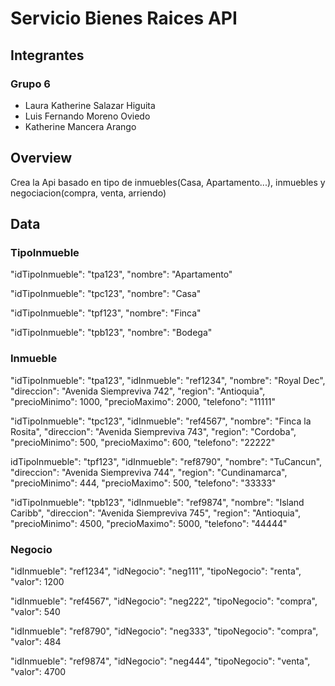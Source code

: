 # Servicio Bienes Raices API

## Integrantes
### Grupo 6
- Laura Katherine Salazar Higuita
- Luis Fernando Moreno Oviedo
- Katherine Mancera Arango 

## Overview  
Crea la Api basado en tipo de inmuebles(Casa, Apartamento...), inmuebles y negociacion(compra, venta, arriendo)

## Data
### TipoInmueble
"idTipoInmueble": "tpa123",
"nombre": "Apartamento"
  
"idTipoInmueble": "tpc123",
"nombre": "Casa"
  
"idTipoInmueble": "tpf123",
"nombre": "Finca"
  
"idTipoInmueble": "tpb123",
"nombre": "Bodega"
	
### Inmueble
"idTipoInmueble": "tpa123",
"idInmueble": "ref1234",
"nombre": "Royal Dec",
"direccion": "Avenida Siempreviva 742",
"region": "Antioquia",
"precioMinimo": 1000,
"precioMaximo": 2000,
"telefono": "11111"
		
"idTipoInmueble": "tpc123",
"idInmueble": "ref4567",
"nombre": "Finca la Rosita",
"direccion": "Avenida Siempreviva 743",
"region": "Cordoba",
"precioMinimo": 500,
"precioMaximo": 600,
"telefono": "22222"		

idTipoInmueble": "tpf123",
"idInmueble": "ref8790",
"nombre": "TuCancun",
"direccion": "Avenida Siempreviva 744",
"region": "Cundinamarca",
"precioMinimo": 444,
"precioMaximo": 500,
"telefono": "33333"
				
"idTipoInmueble": "tpb123",
"idInmueble": "ref9874",
"nombre": "Island Caribb",
"direccion": "Avenida Siempreviva 745",
"region": "Antioquia",
"precioMinimo": 4500,
"precioMaximo": 5000,
"telefono": "44444"

### Negocio
"idInmueble": "ref1234",
"idNegocio": "neg111",
"tipoNegocio": "renta",
"valor": 1200

"idInmueble": "ref4567",
"idNegocio": "neg222",
"tipoNegocio": "compra",
"valor": 540

"idInmueble": "ref8790",
"idNegocio": "neg333",
"tipoNegocio": "compra",
"valor": 484

"idInmueble": "ref9874",
"idNegocio": "neg444",
"tipoNegocio": "venta",
"valor": 4700
